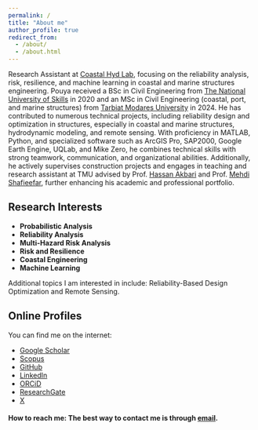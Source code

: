 ```yaml
---
permalink: /
title: "About me"
author_profile: true
redirect_from: 
  - /about/
  - /about.html
---
```


Research Assistant at [Coastal Hyd Lab](https://modares.ac.ir/en), focusing on the reliability analysis, risk, resilience, and machine learning in coastal and marine structures engineering. Pouya received a BSc in Civil Engineering from [The National University of Skills](https://nus.ac.ir/en/) in 2020 and an MSc in Civil Engineering (coastal, port, and marine structures) from [Tarbiat Modares University](https://modares.ac.ir/en) in 2024. He has contributed to numerous technical projects, including reliability design and optimization in structures, especially in coastal and marine structures, hydrodynamic modeling, and remote sensing. With proficiency in MATLAB, Python, and specialized software such as ArcGIS Pro, SAP2000, Google Earth Engine, UQLab, and Mike Zero, he combines technical skills with strong teamwork, communication, and organizational abilities. Additionally, he actively supervises construction projects and engages in teaching and research assistant at TMU advised by Prof. [Hassan Akbari](https://www.modares.ac.ir/~akbari.h) and Prof. [Mehdi Shafieefar](https://www.modares.ac.ir/~shafiee), further enhancing his academic and professional portfolio.

## Research Interests
  * **Probabilistic Analysis**
  * **Reliability Analysis**
  * **Multi-Hazard Risk Analysis**
  * **Risk and Resilience**
  * **Coastal Engineering**
  * **Machine Learning**

Additional topics I am interested in include: Reliability-Based Design Optimization and Remote Sensing.

## Online Profiles 

You can find me on the internet:

* [Google Scholar](https://scholar.google.com/citations?user=V5aIzssAAAAJ&hl=en&authuser=1)
* [Scopus](https://www.scopus.com/authid/detail.uri?origin=citedby&authorId=59362450400&zone=#tab=cited-by)
* [GitHub](https://github.com/pouyazarbipour)
* [LinkedIn](https://www.linkedin.com/in/pouya-zarbipour/)
* [ORCiD](https://orcid.org/0000-0002-8024-9062)
* [ResearchGate](https://www.researchgate.net/profile/Pouya-Zarbipour)
* [X](https://x.com/pouyazarbipour)

#### How to reach me: The best way to contact me is through [email](mailto:pouyazarbipour@gmail.com).
